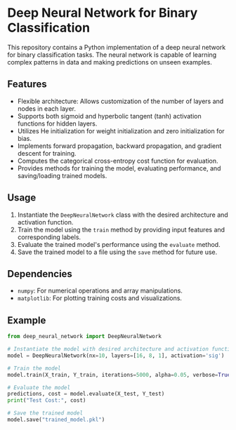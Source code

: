 # Deep Neural Network for Binary Classification

This repository contains a Python implementation of a deep neural network for binary classification tasks. The neural network is capable of learning complex patterns in data and making predictions on unseen examples.

## Features
- Flexible architecture: Allows customization of the number of layers and nodes in each layer.
- Supports both sigmoid and hyperbolic tangent (tanh) activation functions for hidden layers.
- Utilizes He initialization for weight initialization and zero initialization for bias.
- Implements forward propagation, backward propagation, and gradient descent for training.
- Computes the categorical cross-entropy cost function for evaluation.
- Provides methods for training the model, evaluating performance, and saving/loading trained models.

## Usage
1. Instantiate the `DeepNeuralNetwork` class with the desired architecture and activation function.
2. Train the model using the `train` method by providing input features and corresponding labels.
3. Evaluate the trained model's performance using the `evaluate` method.
4. Save the trained model to a file using the `save` method for future use.

## Dependencies
- `numpy`: For numerical operations and array manipulations.
- `matplotlib`: For plotting training costs and visualizations.

## Example
```python
from deep_neural_network import DeepNeuralNetwork

# Instantiate the model with desired architecture and activation function
model = DeepNeuralNetwork(nx=10, layers=[16, 8, 1], activation='sig')

# Train the model
model.train(X_train, Y_train, iterations=5000, alpha=0.05, verbose=True)

# Evaluate the model
predictions, cost = model.evaluate(X_test, Y_test)
print("Test Cost:", cost)

# Save the trained model
model.save("trained_model.pkl")

